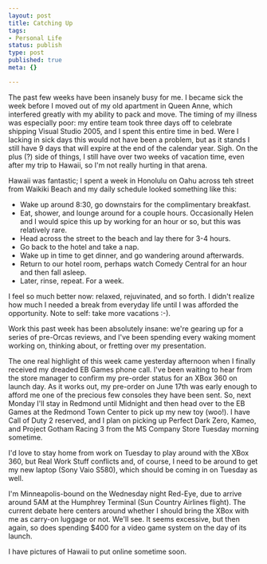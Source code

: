 ```yaml
--- 
layout: post
title: Catching Up
tags: 
- Personal Life
status: publish
type: post
published: true
meta: {}

---
```

The past few weeks have been insanely busy for me. I became sick the week before I moved out of my old apartment in Queen Anne, which interfered greatly with my ability to pack and move. The timing of my illness was especially poor: my entire team took three days off to celebrate shipping Visual Studio 2005, and I spent this entire time in bed. Were I lacking in sick days this would not have been a problem, but as it stands I still have 9 days that will expire at the end of the calendar year. Sigh. On the plus (?) side of things, I still have over two weeks of vacation time, even after my trip to Hawaii, so I'm not really hurting in that arena.

  Hawaii was fantastic; I spent a week in Honolulu on Oahu across teh street from Waikiki Beach and my daily schedule looked something like this:
  - Wake up around 8:30, go downstairs for the complimentary breakfast.
  - Eat, shower, and lounge around for a couple hours. Occasionally Helen and I would spice this up by working for an hour or so, but this was relatively rare.
  - Head across the street to the beach and lay there for 3-4 hours.
  - Go back to the hotel and take a nap.
  - Wake up in time to get dinner, and go wandering around afterwards.
  - Return to our hotel room, perhaps watch Comedy Central for an hour and then fall asleep.
  - Later, rinse, repeat. For a week.

  I feel so much better now: relaxed, rejuvinated, and so forth. I didn't realize how much I needed a break from everyday life until I was afforded the opportunity. Note to self: take more vacations :-).

  Work this past week has been absolutely insane: we're gearing up for a series of pre-Orcas reviews, and I've been spending every waking moment working on, thinking about, or fretting over my presentation.

  The one real highlight of this week came yesterday afternoon when I finally received my dreaded EB Games phone call. I've been waiting to hear from the store manager to confirm my pre-order status for an XBox 360 on launch day. As it works out, my pre-order on June 17th was early enough to afford me one of the precious few consoles they have been sent. So, next Monday I'll stay in Redmond until Midnight and then head over to the EB Games at the Redmond Town Center to pick up my new toy (woo!). I have Call of Duty 2 reserved, and I plan on picking up Perfect Dark Zero, Kameo, and Project Gotham Racing 3 from the MS Company Store Tuesday morning sometime.

  I'd love to stay home from work on Tuesday to play around with the XBox 360, but Real Work Stuff conflicts and, of course, I need to be around to get my new laptop (Sony Vaio S580), which should be coming in on Tuesday as well.

  I'm Minneapolis-bound on the Wednesday night Red-Eye, due to arrive around 5AM at the Humphrey Terminal (Sun Country Airlines flight). The current debate here centers around whether I should bring the XBox with me as carry-on luggage or not. We'll see. It seems excessive, but then again, so does spending $400 for a video game system on the day of its launch.

  I have pictures of Hawaii to put online sometime soon.
